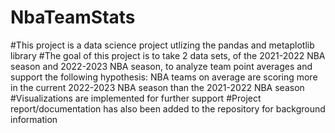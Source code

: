 ﻿# NbaTeamStats
#This project is a data science project utlizing the pandas and metaplotlib library 
#The goal of this project is to take 2 data sets, of the 2021-2022 NBA season and 2022-2023 NBA season, to analyze team point averages and support the following hypothesis: NBA teams on average are scoring more in the current 2022-2023 NBA season than the 2021-2022 NBA season
#Visualizations are implemented for further support
#Project report/documentation has also been added to the repository for background information
